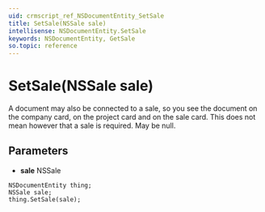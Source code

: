```yaml
---
uid: crmscript_ref_NSDocumentEntity_SetSale
title: SetSale(NSSale sale)
intellisense: NSDocumentEntity.SetSale
keywords: NSDocumentEntity, GetSale
so.topic: reference
---
```


# SetSale(NSSale sale)

A document may also be connected to a sale, so you see the document on the company card, on the project card and on the sale card. This does not mean however that a sale is required. May be null.

## Parameters

* **sale** NSSale

```crmscript
NSDocumentEntity thing;
NSSale sale;
thing.SetSale(sale);
```

